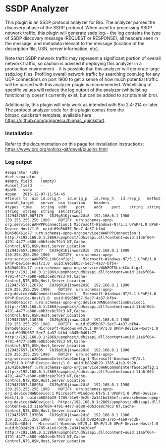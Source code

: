 SSDP Analyzer
=================================

This plugin is an SSDP protocol analyzer for Bro. The analyzer parses the discovery phase of the SSDP protocol. When used for processing SSDP network traffic, this plugin will generate ssdp.log-- the log contains the type of SSDP discovery message (REQUEST or RESPONSE), all headers seen in the message, and metadata relevant to the message (location of the description file, USN, server information, etc). 

Note that SSDP network traffic may represent a significant portion of overall network traffic, so caution is advised if deploying this analyzer in a production environment-- it is possible that this analyzer will generate large ssdp.log files. Profiling overall network traffic by searching conn.log for any UDP connections on port 1900 to get a sense of how much potential traffic will be parsed with this analyzer plugin is recommended. Whitelisting of specific values will reduce the log output of the analyzer (whitelisting functionality doesn't currently exist, but can be added to scripts/main.bro).

Additionally, this plugin will only work as intended with Bro 2.4-214 or later. The protocol analyzer code for this plugin comes from the binpac_quickstart template, available here: https://github.com/grigorescu/binpac_quickstart. 

### Installation

Refer to the documentation on this page for installation instructions: https://www.bro.org/sphinx-git/devel/plugins.html

### Log output
```
#separator \x09
#set_separator	,
#empty_field	(empty)
#unset_field	-
#path	ssdp
#open	2015-12-07-11-54-45
#fields	ts	uid	id.orig_h	id.orig_p	id.resp_h	id.resp_p	method	search_target	server	usn	location	headers
#types	time	string	addr	port	addr	port	string	string	string	string	string	set[string]
1129437657.087179	C8J9gR1Kjinwoa2Ui8	192.168.0.1	1900	239.255.255.250	1900	NOTIFY	urn:schemas-upnp-org:service:WANPPPConnection:1	Microsoft-Windows-NT/5.1 UPnP/1.0 UPnP-Device-Host/1.0	uuid:69d5b057-5ec7-4a37-bfb4-b845d0461c77::urn:schemas-upnp-org:service:WANPPPConnection:1	http://192.168.0.1:2869/upnphost/udhisapi.dll?content=uuid:11a6f064-4791-4477-a680-e0b3ce8c79c3	NT,Cache-Control,NTS,USN,Host,Server,Location
1129437657.106677	C8J9gR1Kjinwoa2Ui8	192.168.0.1	1900	239.255.255.250	1900	NOTIFY	urn:schemas-upnp-org:service:WANPOTSLinkConfig:1	Microsoft-Windows-NT/5.1 UPnP/1.0 UPnP-Device-Host/1.0	uuid:69d5b057-5ec7-4a37-bfb4-b845d0461c77::urn:schemas-upnp-org:service:WANPOTSLinkConfig:1	http://192.168.0.1:2869/upnphost/udhisapi.dll?content=uuid:11a6f064-4791-4477-a680-e0b3ce8c79c3	NT,Cache-Control,NTS,USN,Host,Server,Location
1129437657.126782	C8J9gR1Kjinwoa2Ui8	192.168.0.1	1900	239.255.255.250	1900	NOTIFY	urn:schemas-upnp-org:device:WANConnectionDevice:1	Microsoft-Windows-NT/5.1 UPnP/1.0 UPnP-Device-Host/1.0	uuid:69d5b057-5ec7-4a37-bfb4-b845d0461c77::urn:schemas-upnp-org:device:WANConnectionDevice:1	http://192.168.0.1:2869/upnphost/udhisapi.dll?content=uuid:11a6f064-4791-4477-a680-e0b3ce8c79c3	NT,Cache-Control,NTS,USN,Host,Server,Location
1129437657.130206	C8J9gR1Kjinwoa2Ui8	192.168.0.1	1900	239.255.255.250	1900	NOTIFY	uuid:69d5b057-5ec7-4a37-bfb4-b845d0461c77	Microsoft-Windows-NT/5.1 UPnP/1.0 UPnP-Device-Host/1.0	uuid:69d5b057-5ec7-4a37-bfb4-b845d0461c77	http://192.168.0.1:2869/upnphost/udhisapi.dll?content=uuid:11a6f064-4791-4477-a680-e0b3ce8c79c3	NT,Cache-Control,NTS,USN,Host,Server,Location
1129437657.167605	C8J9gR1Kjinwoa2Ui8	192.168.0.1	1900	239.255.255.250	1900	NOTIFY	urn:schemas-upnp-org:service:WANCommonInterfaceConfig:1	Microsoft-Windows-NT/5.1 UPnP/1.0 UPnP-Device-Host/1.0	uuid:b8824b29-1785-41e9-9c2b-2a341be384ef::urn:schemas-upnp-org:service:WANCommonInterfaceConfig:1	http://192.168.0.1:2869/upnphost/udhisapi.dll?content=uuid:11a6f064-4791-4477-a680-e0b3ce8c79c3	NT,Cache-Control,NTS,USN,Host,Server,Location
1129437657.188954	C8J9gR1Kjinwoa2Ui8	192.168.0.1	1900	239.255.255.250	1900	NOTIFY	urn:schemas-upnp-org:device:WANDevice:1	Microsoft-Windows-NT/5.1 UPnP/1.0 UPnP-Device-Host/1.0	uuid:b8824b29-1785-41e9-9c2b-2a341be384ef::urn:schemas-upnp-org:device:WANDevice:1	http://192.168.0.1:2869/upnphost/udhisapi.dll?content=uuid:11a6f064-4791-4477-a680-e0b3ce8c79c3	NT,Cache-Control,NTS,USN,Host,Server,Location
1129437657.197006	C8J9gR1Kjinwoa2Ui8	192.168.0.1	1900	239.255.255.250	1900	NOTIFY	uuid:b8824b29-1785-41e9-9c2b-2a341be384ef	Microsoft-Windows-NT/5.1 UPnP/1.0 UPnP-Device-Host/1.0	uuid:b8824b29-1785-41e9-9c2b-2a341be384ef	http://192.168.0.1:2869/upnphost/udhisapi.dll?content=uuid:11a6f064-4791-4477-a680-e0b3ce8c79c3	NT,Cache-Control,NTS,USN,Host,Server,Location
```
